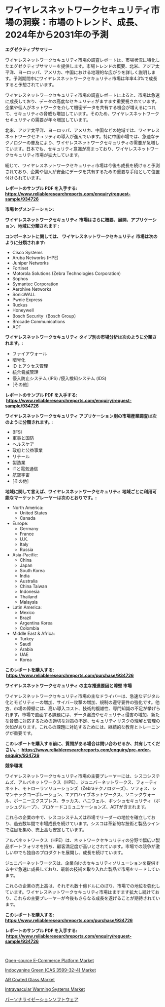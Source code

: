 <p><h1>ワイヤレスネットワークセキュリティ市場の洞察：市場のトレンド、成長、2024年から2031年の予測</h1></p><p><strong>エグゼクティブサマリー</strong></p>
<p><p>ワイヤレスネットワークセキュリティ市場の調査レポートは、市場状況に特化したエグゼクティブサマリーを提供します。市場トレンドの概要、北米、アジア太平洋、ヨーロッパ、アメリカ、中国における地理的な広がりを詳しく説明します。予測期間中にワイヤレスネットワークセキュリティ市場は年率4.3%で成長すると予想されています。</p><p>ワイヤレスネットワークセキュリティ市場の調査レポートによると、市場は急速に成長しており、データの高度なセキュリティがますます重要視されています。企業や個人がネットワークを介して機密データを共有する機会が増えるにつれて、セキュリティの脅威も増加しています。そのため、ワイヤレスネットワークセキュリティの需要が年々増加しています。</p><p>北米、アジア太平洋、ヨーロッパ、アメリカ、中国などの地域では、ワイヤレスネットワークセキュリティの導入が進んでいます。特に中国市場では、急速なテクノロジーの普及により、ワイヤレスネットワークセキュリティの需要が急増しています。日本でも、セキュリティ意識が高まっており、ワイヤレスネットワークセキュリティ市場が拡大しています。</p><p>総じて、ワイヤレスネットワークセキュリティ市場は今後も成長を続けると予測されており、企業や個人が安全にデータを共有するための重要な手段として位置付けられています。</p></p>
<p><strong>レポートのサンプル PDF を入手する: <a href="https://www.reliableresearchreports.com/enquiry/request-sample/934726">https://www.reliableresearchreports.com/enquiry/request-sample/934726</a></strong></p>
<p><strong>市場セグメンテーション:</strong></p>
<p><strong> ワイヤレスネットワークセキュリティ 市場はさらに概要、展開、アプリケーション、地域に分類されます :</strong></p>
<p><strong>コンポーネントに関しては、 ワイヤレスネットワークセキュリティ 市場は次のように分類されます: &nbsp;</strong></p>
<p><ul><li>Cisco Systems</li><li>Aruba Networks (HPE)</li><li>Juniper Networks</li><li>Fortinet</li><li>Motorola Solutions (Zebra Technologies Corporation)</li><li>Sophos</li><li>Symantec Corporation</li><li>Aerohive Networks</li><li>SonicWALL</li><li>Pwnie Express</li><li>Ruckus</li><li>Honeywell</li><li>Bosch Security（Bosch Group）</li><li>Brocade Communications</li><li>ADT</li></ul></p>
<p><strong> ワイヤレスネットワークセキュリティ タイプ別の市場分析は次のように分類されます。:</strong></p>
<p><ul><li>ファイアウォール</li><li>暗号化</li><li>ID とアクセス管理</li><li>統合脅威管理</li><li>侵入防止システム (IPS) /侵入検知システム (IDS)</li><li>[その他]</li></ul></p>
<p><strong>レポートのサンプル PDF を入手する: &nbsp;<a href="https://www.reliableresearchreports.com/enquiry/request-sample/934726">https://www.reliableresearchreports.com/enquiry/request-sample/934726</a></strong></p>
<p><strong> ワイヤレスネットワークセキュリティ アプリケーション別の市場産業調査は次のように分類されます。:</strong></p>
<p><ul><li>BFSI</li><li>軍事と国防</li><li>ヘルスケア</li><li>政府と公益事業</li><li>リテール</li><li>製造業</li><li>ITと電気通信</li><li>航空宇宙</li><li>[その他]</li></ul></p>
<p><strong>地域に関して言えば、ワイヤレスネットワークセキュリティ 地域ごとに利用可能なマーケットプレーヤーは次のとおりです。:</strong></p>
<p><ul>
    <li>
        North America:
        <ul>
            <li>United States</li>
            <li>Canada</li>
        </ul>
    </li>
    <li>
        Europe:
        <ul>
            <li>Germany</li>
            <li>France</li>
            <li>U.K.</li>
            <li>Italy</li>
            <li>Russia</li>
        </ul>
    </li>
    <li>
        Asia-Pacific:
        <ul>
            <li>China</li>
            <li>Japan</li>
            <li>South Korea</li>
            <li>India</li>
            <li>Australia</li>
            <li>China Taiwan</li>
            <li>Indonesia</li>
            <li>Thailand</li>
            <li>Malaysia</li>
        </ul>
    </li>
    <li>
        Latin America:
        <ul>
            <li>Mexico</li>
            <li>Brazil</li>
            <li>Argentina Korea</li>
            <li>Colombia</li>
        </ul>
    </li>
    <li>
        Middle East & Africa:
        <ul>
            <li>Turkey</li>
            <li>Saudi</li>
            <li>Arabia</li>
            <li>UAE</li>
            <li>Korea</li>
        </ul>
    </li>
    </ul></p>
<p><strong>このレポートを購入する: &nbsp;<a href="https://www.reliableresearchreports.com/purchase/934726">https://www.reliableresearchreports.com/purchase/934726</a></strong></p>
<p><strong>ワイヤレスネットワークセキュリティ の主な推進要因と障壁 市場</strong></p>
<p><p>ワイヤレスネットワークセキュリティ市場の主なドライバーは、急速なデジタル化とモビリティーの増加、サイバー攻撃の増加、規制の遵守要件の強化です。他方、市場の障壁には、高い導入コスト、技術的複雑性、専門知識の不足が挙げられます。市場で直面する課題には、データ漏洩やセキュリティ侵害の増加、新たな脅威に対応するための適切な対策の不足、セキュリティリスクの理解と管理の欠如があります。これらの課題に対処するためには、継続的な教育とトレーニングが重要です。</p></p>
<p><strong>このレポートを購入する前に、質問がある場合は問い合わせるか、共有してください。:&nbsp; <a href="https://www.reliableresearchreports.com/enquiry/pre-order-enquiry/934726">https://www.reliableresearchreports.com/enquiry/pre-order-enquiry/934726</a></strong></p>
<p><strong>競争環境</strong></p>
<p><p>ワイヤレスネットワークセキュリティ市場の主要プレーヤーには、シスコシステムズ、アルバネットワークス（HPE）、ジュニパーネットワークス、フォーティネット、モトローラソリューションズ（Zebraテクノロジーズ）、ソフォス、シマンテックコーポレーション、エアロハイブネットワークス、ソニックウォール、ポーニーエクスプレス、ラッカス、ハニウェル、ボッシュセキュリティ（ボッシュグループ）、ブロケードコミュニケーションズ、ADTが含まれます。</p><p>これらの企業の中で、シスコシステムズは市場でリーダーの地位を確立しており、過去数年間で市場成長を続けています。シスコは革新的な技術と製品ラインで注目を集め、売上高も安定しています。</p><p>アルバネットワークス（HPE）は、ネットワークセキュリティの分野で幅広い製品ポートフォリオを持ち、顧客満足度が高いとされています。市場での競争が激しい中でも独自のプロダクトを展開し、成長を続けています。</p><p>ジュニパーネットワークスは、企業向けのセキュリティソリューションを提供する中で急速に成長しており、最新の技術を取り入れた製品で市場をリードしています。</p><p>これらの企業の売上高は、それぞれ数十億ドルにのぼり、市場での地位を強化しています。ワイヤレスネットワークセキュリティ市場はますます拡大し続けており、これらの主要プレーヤーが今後もさらなる成長を遂げることが期待されています。</p></p>
<p><strong>このレポートを購入する: &nbsp; <a href="https://www.reliableresearchreports.com/purchase/934726">https://www.reliableresearchreports.com/purchase/934726</a></strong></p>
<p><strong>レポートのサンプル PDF を入手する: &nbsp;<a href="https://www.reliableresearchreports.com/enquiry/request-sample/934726">https://www.reliableresearchreports.com/enquiry/request-sample/934726</a></strong><strong></strong></p>
<p>&nbsp;</p>
<p><p><a href="https://github.com/Glendatilghmankmgz0rbhwpy/Market-Research-Report-List-1/blob/main/open-source-e-commerce-platform-market.md">Open-source E-Commerce Platform Market</a></p><p><a href="https://gentle-editor-9db.notion.site/Indocyanine-Green-CAS-3599-32-4-Market-Centers-on-Aspects-such-as-Market-Growth-Market-Share-Mar-e5c51e81fda445768c91a2820f184105">Indocyanine Green (CAS 3599-32-4) Market</a></p><p><a href="https://view.publitas.com/reportprime-1/ar-coated-glass-market-size-2024-2031-global-industrial-analysis-key-geographical-regions-market-share-top-key-players-product-types-and-forecast-research-report/">AR Coated Glass Market</a></p><p><a href="https://frill-swim-3cd.notion.site/Intravascular-Warming-Systems-Market-Share-Market-New-Trends-Analysis-Report-By-Type-By-Applicati-5110743e337449a7a4758659b1f6aac9">Intravascular Warming Systems Market</a></p><p><a href="https://medium.com/@lily-u-genius/%E3%83%91%E3%83%BC%E3%82%BD%E3%83%8A%E3%83%A9%E3%82%A4%E3%82%BC%E3%83%BC%E3%82%B7%E3%83%A7%E3%83%B3%E3%82%BD%E3%83%95%E3%83%88%E3%82%A6%E3%82%A7%E3%82%A2%E5%B8%82%E5%A0%B4%E3%81%AE%E8%A6%8F%E6%A8%A1%E3%81%AF-%E4%B8%96%E7%95%8C%E3%81%AE%E6%A5%AD%E7%95%8C%E3%81%A7%E6%9C%80%E3%82%82%E5%8A%B9%E6%9E%9C%E7%9A%84%E3%81%AA%E3%83%9E%E3%83%BC%E3%82%B1%E3%83%86%E3%82%A3%E3%83%B3%E3%82%B0%E3%83%81%E3%83%A3%E3%83%8D%E3%83%AB%E3%82%92%E6%98%8E%E3%82%89%E3%81%8B%E3%81%AB%E3%81%97%E3%81%BE%E3%81%99-71bb1ee2f09c">パーソナライゼーションソフトウェア</a></p></p>